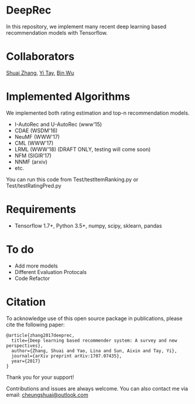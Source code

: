 # DeepRec
In this repository, we implement many recent deep learning based recommendation models with Tensorflow.


# Collaborators
[Shuai Zhang](https://sites.google.com/view/shuaizhang/home), [Yi Tay](https://sites.google.com/view/yitay/home), [Bin Wu](https://github.com/wubin7019088)


# Implemented Algorithms
We implemented both rating estimation and top-n recommendation models.
* I-AutoRec and U-AutoRec (www'15)
* CDAE (WSDM'16)
* NeuMF (WWW'17)
* CML (WWW'17)
* LRML (WWW'18) (DRAFT ONLY, testing will come soon)
* NFM (SIGIR'17)
* NNMF (arxiv)
* etc.

You can run this code from Test/testItemRanking.py or Test/testRatingPred.py

# Requirements
* Tensorflow 1.7+, Python 3.5+, numpy, scipy, sklearn, pandas

# To do
* Add more models
* Different Evaluation Protocals
* Code Refactor

# Citation

To acknowledge use of this open source package in publications, please cite the
following paper:

```
@article{zhang2017deeprec,
  title={Deep learning based recommender system: A survey and new perspectives},
  author={Zhang, Shuai and Yao, Lina and Sun, Aixin and Tay, Yi},
  journal={arXiv preprint arXiv:1707.07435},
  year={2017}
}
```
Thank you for your support!


Contributions and issues are always welcome. You can also contact me via email: cheungshuai@outlook.com
